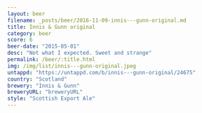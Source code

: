 ```yaml
---
layout: beer
filename: _posts/beer/2016-11-09-innis---gunn-original.md
title: Innis & Gunn original
category: beer
score: 6
beer-date: "2015-05-01"
desc: "Not what I expected. Sweet and strange"
permalink: /beer/:title.html
img: /img/list/innis---gunn-original.jpeg
untappd: "https://untappd.com/b/innis---gunn-original/24675"
country: "Scotland"
brewery: "Innis & Gunn"
breweryURL: "breweryURL"
style: "Scottish Export Ale"
---
```

